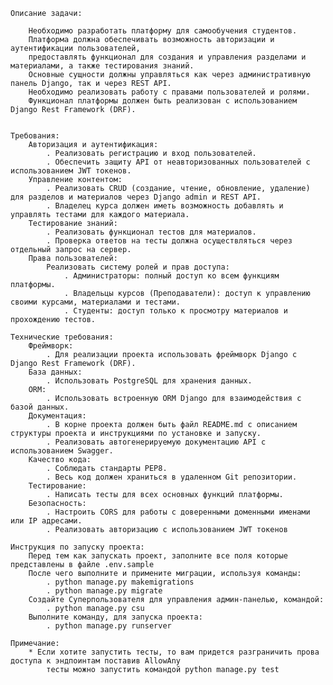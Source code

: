     Описание задачи:

        Необходимо разработать платформу для самообучения студентов.
        Платформа должна обеспечивать возможность авторизации и аутентификации пользователей,
        предоставлять функционал для создания и управления разделами и материалами, а также тестирования знаний.
        Основные сущности должны управляться как через административную панель Django, так и через REST API.
        Необходимо реализовать работу с правами пользователей и ролями. 
        Функционал платформы должен быть реализован с использованием Django Rest Framework (DRF).


    Требования:
        Авторизация и аутентификация:
            . Реализовать регистрацию и вход пользователей.
            . Обеспечить защиту API от неавторизованных пользователей с использованием JWT токенов.
        Управление контентом:
            . Реализовать CRUD (создание, чтение, обновление, удаление) для разделов и материалов через Django admin и REST API.
            . Владелец курса должен иметь возможность добавлять и управлять тестами для каждого материала.
        Тестирование знаний:
            . Реализовать функционал тестов для материалов.
            . Проверка ответов на тесты должна осуществляться через отдельный запрос на сервер.
        Права пользователей:
            Реализовать систему ролей и прав доступа:
                . Администраторы: полный доступ ко всем функциям платформы.
                . Владельцы курсов (Преподаватели): доступ к управлению своими курсами, материалами и тестами.
                . Студенты: доступ только к просмотру материалов и прохождению тестов.

    Технические требования:
        Фреймворк:
            . Для реализации проекта использовать фреймворк Django с Django Rest Framework (DRF).
        База данных:
            . Использовать PostgreSQL для хранения данных.
        ORM:
            . Использовать встроенную ORM Django для взаимодействия с базой данных.
        Документация:
            . В корне проекта должен быть файл README.md с описанием структуры проекта и инструкциями по установке и запуску.
            . Реализовать автогенерируемую документацию API с использованием Swagger.
        Качество кода:
            . Соблюдать стандарты PEP8.
            . Весь код должен храниться в удаленном Git репозитории.
        Тестирование:
            . Написать тесты для всех основных функций платформы.
        Безопасность:
            . Настроить CORS для работы с доверенными доменными именами или IP адресами.
            . Реализовать авторизацию с использованием JWT токенов
    
    Инструкция по запуску проекта:
        Перед тем как запускать проект, заполните все поля которые представлены в файле .env.sample
        После чего выполните и примените миграции, используя команды:
            . python manage.py makemigrations
            . python manage.py migrate
        Создайте Суперпользователя для управления админ-панелью, командой:
            . python manage.py csu
        Выполните команду, для запуска проекта:
            . python manage.py runserver

    Примечание:
        * Если хотите запустить тесты, то вам придется разграничить прова доступа к эндпоинтам поставив AllowAny
            тесты можно запустить командой python manage.py test